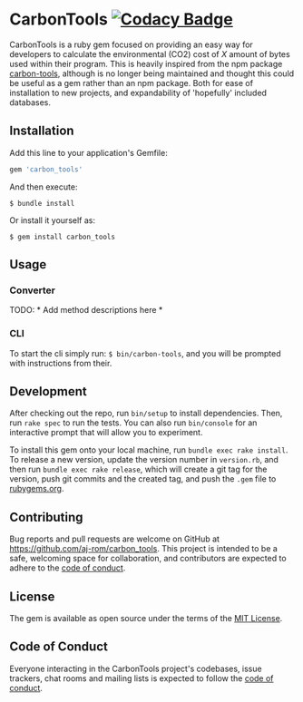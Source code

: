 # CarbonTools [![Codacy Badge](https://app.codacy.com/project/badge/Grade/587b0989126b444b96197153369c794f)](https://www.codacy.com/gh/aj-rom/carbon_tools/dashboard?utm_source=github.com&amp;utm_medium=referral&amp;utm_content=aj-rom/carbon_tools&amp;utm_campaign=Badge_Grade)

CarbonTools is a ruby gem focused on providing an easy way for developers to calculate the environmental (CO2) cost of *X* amount of bytes used within their program.
This is heavily inspired from the npm package [carbon-tools](), although is no longer being maintained and thought this could be useful as a gem rather than an npm package. Both for ease of installation to new projects, and expandability of 'hopefully' included databases.

## Installation

Add this line to your application's Gemfile:

```ruby
gem 'carbon_tools'
```

And then execute:

    $ bundle install

Or install it yourself as:

    $ gem install carbon_tools

## Usage

### Converter
TODO: * Add method descriptions here *

### CLI
To start the cli simply run: `$ bin/carbon-tools`, and you will be prompted with instructions from their.

## Development

After checking out the repo, run `bin/setup` to install dependencies. Then, run `rake spec` to run the tests. You can also run `bin/console` for an interactive prompt that will allow you to experiment.

To install this gem onto your local machine, run `bundle exec rake install`. To release a new version, update the version number in `version.rb`, and then run `bundle exec rake release`, which will create a git tag for the version, push git commits and the created tag, and push the `.gem` file to [rubygems.org](https://rubygems.org).

## Contributing

Bug reports and pull requests are welcome on GitHub at https://github.com/aj-rom/carbon_tools. This project is intended to be a safe, welcoming space for collaboration, and contributors are expected to adhere to the [code of conduct](https://github.com/aj-rom/carbon_tools/blob/master/CODE_OF_CONDUCT.md).

## License

The gem is available as open source under the terms of the [MIT License](https://opensource.org/licenses/MIT).

## Code of Conduct

Everyone interacting in the CarbonTools project's codebases, issue trackers, chat rooms and mailing lists is expected to follow the [code of conduct](https://github.com/aj-rom/carbon_tools/blob/master/CODE_OF_CONDUCT.md).

